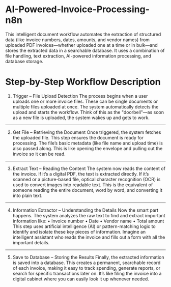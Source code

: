 # AI-Powered-Invoice-Processing-n8n
This intelligent document workflow automates the extraction of structured data (like invoice numbers, dates, amounts, and vendor names) from uploaded PDF invoices—whether uploaded one at a time or in bulk—and stores the extracted data in a searchable database. It uses a combination of file handling, text extraction, AI-powered information processing, and database storage.

# Step-by-Step Workflow Description
1. Trigger – File Upload Detection
The process begins when a user uploads one or more invoice files. These can be single documents or multiple files uploaded at once. The system automatically detects the upload and starts the workflow.
Think of this as the "doorbell"—as soon as a new file is uploaded, the system wakes up and gets to work.
________________________________________
2. Get File – Retrieving the Document
Once triggered, the system fetches the uploaded file. This step ensures the document is ready for processing. The file’s basic metadata (like file name and upload time) is also passed along.
This is like opening the envelope and pulling out the invoice so it can be read.
________________________________________
3. Extract Text – Reading the Content
The system now reads the content of the invoice. If it’s a digital PDF, the text is extracted directly. If it’s scanned or a picture-based file, optical character recognition (OCR) is used to convert images into readable text.
This is the equivalent of someone reading the entire document, word by word, and converting it into plain text.
________________________________________
4. Information Extractor – Understanding the Details
Now the smart part happens. The system analyzes the raw text to find and extract important information like:
•	Invoice number
•	Date
•	Vendor name
•	Total amount
This step uses artificial intelligence (AI) or pattern-matching logic to identify and isolate these key pieces of information.
Imagine an intelligent assistant who reads the invoice and fills out a form with all the important details.
________________________________________
5. Save to Database – Storing the Results
Finally, the extracted information is saved into a database. This creates a permanent, searchable record of each invoice, making it easy to track spending, generate reports, or search for specific transactions later on.
It’s like filing the invoice into a digital cabinet where you can easily look it up whenever needed.
